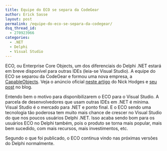 ```yaml
---
title: Equipe do ECO se separa da CodeGear
author: Erick Sasse
layout: post
permalink: /equipe-do-eco-se-separa-da-codegear/
dsq_thread_id:
  - 270923966
categories:
  - .NET
  - Delphi
  - Visual Studio
---
```

ECO, ou Enterprise Core Objects, um dos diferenciais do Delphi .NET estará em breve disponível para outras IDEs (leia-se Visual Studio). A equipe do ECO se separou da CodeGear e formou uma nova empresa, a [CapableObjects][1]. Veja o anúncio oficial [neste artigo][2] do Nick Hodges e [seu post][3] no blog.

Entendo bem o motivo para disponibilizarem o ECO para o Visual Studio. A parcela de desenvolvedores que usam outras IDEs em .NET é mínima. Visual Studio é o mercado para .NET e ponto final. E o ECO sendo uma tecnologia tão poderosa tem muito mais chance de crescer no Visual Studio do que nos poucos usuários Delphi .NET. Isso acaba sendo bom para os usuários ECO no Delphi também, pois o produto se torna mais popular, mais bem sucedido, com mais recursos, mais investimentos, etc.

Segundo o que foi publicado, o ECO continua vindo nas próximas versões do Delphi normalmente.

 [1]: http://www.capableobjects.com/
 [2]: http://dn.codegear.com/article/36723
 [3]: http://blogs.codegear.com/nickhodges/archive/2007/07/09/37099.aspx